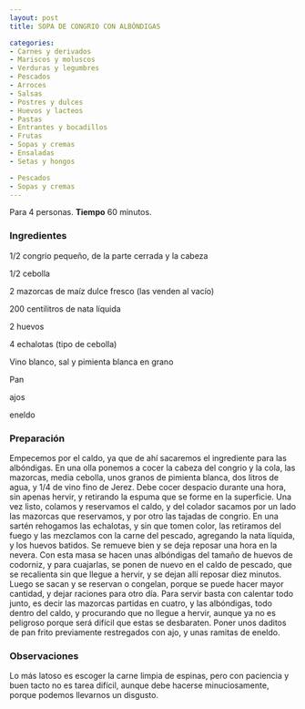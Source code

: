 ```yaml
---
layout: post
title: SOPA DE CONGRIO CON ALBÓNDIGAS

categories:
- Carnes y derivados
- Mariscos y moluscos
- Verduras y legumbres
- Pescados
- Arroces
- Salsas
- Postres y dulces
- Huevos y lacteos
- Pastas
- Entrantes y bocadillos
- Frutas
- Sopas y cremas
- Ensaladas
- Setas y hongos

- Pescados
- Sopas y cremas
---
```

Para 4 personas.
<b>Tiempo</b> 60 minutos.

<h3>Ingredientes</h3>

1/2 congrio pequeño, de la parte cerrada y la cabeza

1/2 cebolla

2 mazorcas de maíz dulce fresco (las venden al vacío)

200 centilitros de nata líquida

2 huevos

4 echalotas (tipo de cebolla)

Vino blanco, sal y pimienta blanca en grano

Pan

ajos

eneldo

<h3>Preparación</h3>

Empecemos por el caldo, ya que de ahí sacaremos el ingrediente para las albóndigas. En una olla ponemos a cocer la cabeza del congrio y la cola, las mazorcas, media cebolla, unos granos de pimienta blanca, dos litros de agua, y 1/4 de vino fino de Jerez. Debe cocer despacio durante una hora, sin apenas hervir, y retirando la espuma que se forme en la superficie. Una vez listo, colamos y reservamos el caldo, y del colador sacamos por un lado las mazorcas que reservamos, y por otro las tajadas de congrio. En una sartén rehogamos las echalotas, y sin que tomen color, las retiramos del fuego y las mezclamos con la carne del pescado, agregando la nata líquida, y los huevos batidos. Se remueve bien y se deja reposar una hora en la nevera. Con esta masa se hacen unas albóndigas del tamaño de huevos de codorniz, y para cuajarlas, se ponen de nuevo en el caldo de pescado, que se recalienta sin que llegue a hervir, y se dejan allí reposar diez minutos. Luego se sacan y se reservan o congelan, porque se puede hacer mayor cantidad, y dejar raciones para otro día. Para servir basta con calentar todo junto, es decir las mazorcas partidas en cuatro, y las albóndigas, todo dentro del caldo, y procurando que no llegue a hervir, aunque ya no es peligroso porque será difícil que estas se desbaraten. Poner unos daditos de pan frito previamente restregados con ajo, y unas ramitas de eneldo.

<h3>Observaciones</h3>

Lo más latoso es escoger la carne limpia de espinas, pero con paciencia y buen tacto no es tarea difícil, aunque debe hacerse minuciosamente, porque podemos llevarnos un disgusto.

